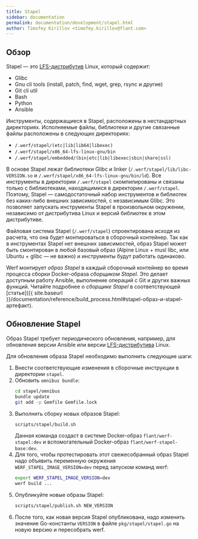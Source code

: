 ```yaml
---
title: Stapel
sidebar: documentation
permalink: documentation/development/stapel.html
author: Timofey Kirillov <timofey.kirillov@flant.com>
---
```


## Обзор

Stapel — это [LFS-дистрибутив](http://www.linuxfromscratch.org/lfs/view/stable) Linux, который содержит:

* Glibc
* Gnu cli tools (install, patch, find, wget, grep, rsync и другие)
* Git cli util
* Bash
* Python
* Ansible

Инструменты, содержащиеся в Stapel, расположены в нестандартных директориях.
Исполняемые файлы, библиотеки и другие связанные файлы расположены в следующих директориях:

* `/.werf/stapel/(etc|lib|lib64|libexec)`
* `/.werf/stapel/x86_64-lfs-linux-gnu/bin`
* `/.werf/stapel/embedded/(bin|etc|lib|libexec|sbin|share|ssl)`

В основе Stapel лежат библиотеки Glibc и linker (`/.werf/stapel/lib/libc-VERSION.so` и `/.werf/stapel/x86_64-lfs-linux-gnu/bin/ld`).
Все инструменты в директории `/.werf/stapel` скомпилированы и связаны только с библиотеками, находящимися в директории `/.werf/stapel`.
Поэтому, Stapel — самодостаточный набор инструментов и библиотек без каких-либо внешних зависимостей, с независимым Glibc.
Это позволяет запускать инструменты Stapel в произвольном окружении, независимо от дистрибутива Linux и версий библиотек в этом дистрибутиве.

Файловая система Stapel (`/.werf/stapel`) спроектирована исходя из расчета, что она будет монтироваться в сборочный контейнер.
Так как в инструментах Stapel нет внешних зависимостей, образ Stapel может быть смонтирован в любой базовый образ (Alpine Linux + musl libc, или  Ubuntu + glibc — не важно) и инструменты будут работать одинаково.

Werf монтирует _образ Stapel_ в каждый сборочный контейнер во время процесса сборки Docker-образа _сборщиком Stapel_.
Это делает доступным работу Ansible, выполнение операций с Git и других важных функций.
Читайте подробнее о _сборщике Stapel_ в соответствующей [статье]({{ site.baseurl }}/documentation/reference/build_process.html#stapel-образ-и-stapel-артефакт).

## Обновление Stapel

Образ Stapel требует периодического обновления, например, для обновления версии Ansible или версии [LFS-дистрибутива](http://www.linuxfromscratch.org/lfs/view/stable) Linux.

Для обновления образа Stapel необходимо выполнить следующие шаги:

1. Внести соответствующие изменения в сборочные инструкции в директории `stapel`.
2. Обновить `omnibus bundle`:
    ```bash
    cd stapel/omnibus
    bundle update
    git add -p Gemfile Gemfile.lock
    ```
3. Выполнить сборку новых образов Stapel:
    ```bash
    scripts/stapel/build.sh
    ```
   Данная команда создаст в системе Docker-образ `flant/werf-stapel:dev` и вспомогательный Docker-образ `flant/werf-stapel-base:dev`.
4. Для того, чтобы протестировать этот свежесобранный образ Stapel надо объявить переменную окружения `WERF_STAPEL_IMAGE_VERSION=dev` перед запуском команд werf:
    ```bash
    export WERF_STAPEL_IMAGE_VERSION=dev
    werf build ...
    ```
5. Опубликуйте новые образы Stapel:
    ```bash
    scripts/stapel/publish.sh NEW_VERSION
    ```
6. После того, как новая версия Stapel опубликована, надо изменить значение Go-константы `VERSION` в файле `pkg/stapel/stapel.go` на новую версию и пересобрать werf.
